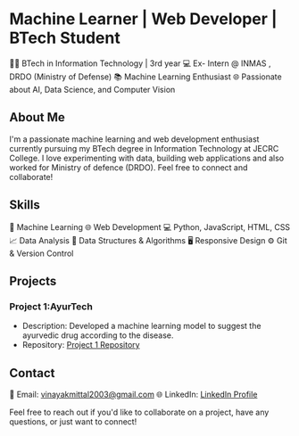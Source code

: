 # Machine Learner | Web Developer | BTech Student

👨‍🎓 BTech in Information Technology | 3rd year 
💻 Ex- Intern @ INMAS , DRDO (Ministry of Defense)
📚 Machine Learning Enthusiast
🌐 Passionate about AI, Data Science, and Computer Vision

## About Me
I'm a passionate machine learning and web development enthusiast currently pursuing my BTech degree in Information Technology at JECRC College. I love experimenting with data, building web applications and also worked for Ministry of defence (DRDO). Feel free to connect and collaborate!

## Skills

🤖 Machine Learning
🌐 Web Development
💻 Python, JavaScript, HTML, CSS
📈 Data Analysis
🧩 Data Structures & Algorithms
🖥️ Responsive Design
⚙️ Git & Version Control

## Projects

### Project 1:AyurTech 
- Description: Developed a machine learning model  to suggest the ayurvedic drug according to the disease.
- Repository: [Project 1 Repository](https://github.com/Vinayak-Mittal/AyurTech)

## Contact

📧 Email: vinayakmittal2003@gmail.com
🌐 LinkedIn: [LinkedIn Profile](www.linkedin.com/in/vinayak1211)


Feel free to reach out if you'd like to collaborate on a project, have any questions, or just want to connect!


